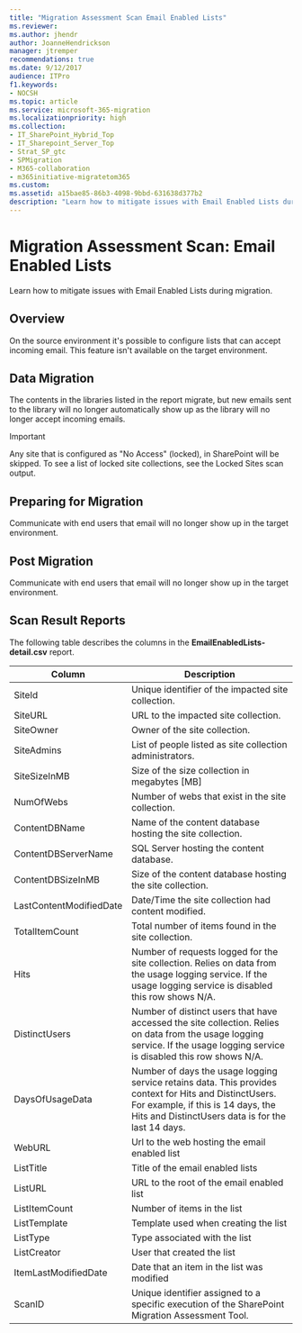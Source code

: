 ```yaml
---
title: "Migration Assessment Scan Email Enabled Lists"
ms.reviewer:
ms.author: jhendr
author: JoanneHendrickson
manager: jtremper
recommendations: true
ms.date: 9/12/2017
audience: ITPro
f1.keywords:
- NOCSH
ms.topic: article
ms.service: microsoft-365-migration
ms.localizationpriority: high
ms.collection:
- IT_SharePoint_Hybrid_Top
- IT_Sharepoint_Server_Top
- Strat_SP_gtc
- SPMigration
- M365-collaboration
- m365initiative-migratetom365
ms.custom:
ms.assetid: a15bae85-86b3-4098-9bbd-631638d377b2
description: "Learn how to mitigate issues with Email Enabled Lists during migration."
---
```


# Migration Assessment Scan: Email Enabled Lists

Learn how to mitigate issues with Email Enabled Lists during migration.

## Overview

On the source environment it's possible to configure lists that can accept incoming email. This feature isn't available on the target environment.

## Data Migration

The contents in the libraries listed in the report migrate, but new emails sent to the library will no longer automatically show up as the library will no longer accept incoming emails.

> [!IMPORTANT]
> Any site that is configured as "No Access" (locked), in SharePoint will be skipped. To see a list of locked site collections, see the Locked Sites scan output.

## Preparing for Migration

Communicate with end users that email will no longer show up in the target environment.

## Post Migration

Communicate with end users that email will no longer show up in the target environment.

## Scan Result Reports

The following table describes the columns in the **EmailEnabledLists-detail.csv** report.

|Column|Description|
|---|---|
|SiteId|Unique identifier of the impacted site collection.|
|SiteURL|URL to the impacted site collection.|
|SiteOwner|Owner of the site collection.|
|SiteAdmins|List of people listed as site collection administrators.|
|SiteSizeInMB|Size of the size collection in megabytes [MB]|
|NumOfWebs|Number of webs that exist in the site collection.|
|ContentDBName|Name of the content database hosting the site collection.|
|ContentDBServerName|SQL Server hosting the content database.|
|ContentDBSizeInMB|Size of the content database hosting the site collection.|
|LastContentModifiedDate|Date/Time the site collection had content modified.|
|TotalItemCount|Total number of items found in the site collection.|
|Hits|Number of requests logged for the site collection. Relies on data from the usage logging service. If the usage logging service is disabled this row shows N/A.|
|DistinctUsers|Number of distinct users that have accessed the site collection. Relies on data from the usage logging service. If the usage logging service is disabled this row shows N/A.|
|DaysOfUsageData|Number of days the usage logging service retains data. This provides context for Hits and DistinctUsers. For example, if this is 14 days, the Hits and DistinctUsers data is for the last 14 days.|
|WebURL|Url to the web hosting the email enabled list|
|ListTitle|Title of the email enabled lists|
|ListURL|URL to the root of the email enabled list|
|ListItemCount|Number of items in the list|
|ListTemplate|Template used when creating the list|
|ListType|Type associated with the list|
|ListCreator|User that created the list|
|ItemLastModifiedDate|Date that an item in the list was modified|
|ScanID|Unique identifier assigned to a specific execution of the SharePoint Migration Assessment Tool.|
